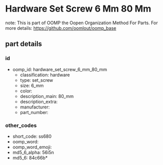 # Hardware Set Screw 6 Mm 80 Mm  

note: This is part of OOMP the Oopen Organization Method For Parts. For more details: https://github.com/oomlout/oomp_base

##  part details





### id
* oomp_id: hardware_set_screw_6_mm_80_mm
  * classification: hardware
  * type: set_screw
  * size: 6_mm
  * color: 
  * description_main: 80_mm
  * description_extra: 
  * manufacturer: 
  * part_number: 

### other_codes
* short_code: ss680
* oomp_word: 
* oomp_word_emoji: 
* md5_6_alpha: 56i5n
* md5_6: 84c66b* 